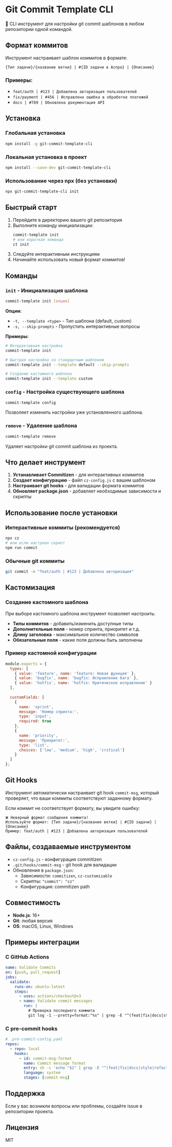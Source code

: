 # Git Commit Template CLI

🚀 CLI инструмент для настройки git commit шаблонов в любом репозитории одной командой.

## Формат коммитов

Инструмент настраивает шаблон коммитов в формате:
```
{Тип задачи}/{название ветки} | #{ID задачи в Аспро} | {Описание}
```

### Примеры:
- `feat/auth | #123 | Добавлена авторизация пользователей`
- `fix/payment | #456 | Исправлена ошибка в обработке платежей`
- `docs | #789 | Обновлена документация API`

## Установка

### Глобальная установка
```bash
npm install -g git-commit-template-cli
```

### Локальная установка в проект
```bash
npm install --save-dev git-commit-template-cli
```

### Использование через npx (без установки)
```bash
npx git-commit-template-cli init
```

## Быстрый старт

1. Перейдите в директорию вашего git репозитория
2. Выполните команду инициализации:
   ```bash
   commit-template init
   # или короткая команда
   ct init
   ```
3. Следуйте интерактивным инструкциям
4. Начинайте использовать новый формат коммитов!

## Команды

### `init` - Инициализация шаблона
```bash
commit-template init [опции]
```

**Опции:**
- `-t, --template <type>` - Тип шаблона (default, custom)
- `-s, --skip-prompts` - Пропустить интерактивные вопросы

**Примеры:**
```bash
# Интерактивная настройка
commit-template init

# Быстрая настройка со стандартным шаблоном
commit-template init --template default --skip-prompts

# Создание кастомного шаблона
commit-template init --template custom
```

### `config` - Настройка существующего шаблона
```bash
commit-template config
```

Позволяет изменить настройки уже установленного шаблона.

### `remove` - Удаление шаблона
```bash
commit-template remove
```

Удаляет настройки git commit шаблона из проекта.

## Что делает инструмент

1. **Устанавливает Commitizen** - для интерактивных коммитов
2. **Создает конфигурацию** - файл `cz-config.js` с вашим шаблоном
3. **Настраивает git hooks** - для валидации формата коммитов
4. **Обновляет package.json** - добавляет необходимые зависимости и скрипты

## Использование после установки

### Интерактивные коммиты (рекомендуется)
```bash
npx cz
# или если настроен скрипт
npm run commit
```

### Обычные git коммиты
```bash
git commit -m "feat/auth | #123 | Добавлена авторизация"
```

## Кастомизация

### Создание кастомного шаблона

При выборе кастомного шаблона инструмент позволяет настроить:

- **Типы коммитов** - добавить/изменить доступные типы
- **Дополнительные поля** - номер спринта, приоритет и т.д.
- **Длину заголовка** - максимальное количество символов
- **Обязательные поля** - какие поля должны быть заполнены

### Пример кастомной конфигурации

```javascript
module.exports = {
  types: [
    { value: 'feature', name: 'feature: Новая функция' },
    { value: 'bugfix', name: 'bugfix: Исправление бага' },
    { value: 'hotfix', name: 'hotfix: Критическое исправление' }
  ],
  
  customFields: [
    {
      name: 'sprint',
      message: 'Номер спринта:',
      type: 'input',
      required: true
    },
    {
      name: 'priority',
      message: 'Приоритет:',
      type: 'list',
      choices: ['low', 'medium', 'high', 'critical']
    }
  ]
};
```

## Git Hooks

Инструмент автоматически настраивает git hook `commit-msg`, который проверяет, что ваши коммиты соответствуют заданному формату.

Если коммит не соответствует формату, вы увидите ошибку:
```
❌ Неверный формат сообщения коммита!
Используйте формат: {Тип задачи}/{название ветки} | #{ID задачи} | {Описание}
Пример: feat/auth | #123 | Добавлена авторизация пользователей
```

## Файлы, создаваемые инструментом

- `cz-config.js` - конфигурация commitizen
- `.git/hooks/commit-msg` - git hook для валидации
- Обновления в `package.json`:
  - Зависимости: `commitizen`, `cz-customizable`
  - Скрипты: `"commit": "cz"`
  - Конфигурация: commitizen path

## Совместимость

- **Node.js**: 16+
- **Git**: любая версия
- **OS**: macOS, Linux, Windows

## Примеры интеграции

### С GitHub Actions
```yaml
name: Validate Commits
on: [push, pull_request]
jobs:
  validate:
    runs-on: ubuntu-latest
    steps:
      - uses: actions/checkout@v3
      - name: Validate commit messages
        run: |
          # Проверка последнего коммита
          git log -1 --pretty=format:"%s" | grep -E "^(feat|fix|docs|style|refactor|test|chore)(\/.+)? \| #[0-9]+ \| .+"
```

### С pre-commit hooks
```yaml
# .pre-commit-config.yaml
repos:
  - repo: local
    hooks:
      - id: commit-msg-format
        name: Commit message format
        entry: sh -c 'echo "$1" | grep -E "^(feat|fix|docs|style|refactor|test|chore)(\/.+)? \| #[0-9]+ \| .+"'
        language: system
        stages: [commit-msg]
```

## Поддержка

Если у вас возникли вопросы или проблемы, создайте issue в репозитории проекта.

## Лицензия

MIT 